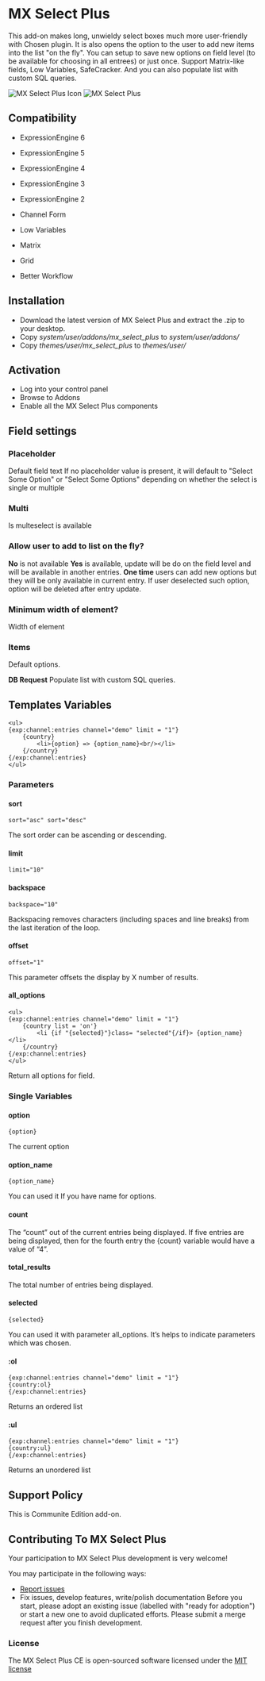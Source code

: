 # MX Select Plus
This add-on makes long, unwieldy select boxes much more user-friendly with Chosen plugin. It is also opens the option to the user to add new items into the list "on the fly". You can setup to save new options on field level (to be available for choosing in all entrees) or just once. Support Matrix-like fields, Low Variables, SafeCracker. And you can also populate list with custom SQL queries.

![MX Select Plus Icon](resources/img/mx-select-plus.png)
![MX Select Plus](resources/img/select-plus.png)


## Compatibility
* ExpressionEngine 6
* ExpressionEngine 5
* ExpressionEngine 4
* ExpressionEngine 3
* ExpressionEngine 2


* Channel Form
* Low Variables
* Matrix
* Grid
* Better Workflow


## Installation
* Download the latest version of MX Select Plus and extract the .zip to your desktop.
* Copy *system/user/addons/mx_select_plus* to *system/user/addons/*
* Copy *themes/user/mx_select_plus* to *themes/user/*


## Activation
* Log into your control panel
* Browse to Addons 
* Enable all the MX Select Plus components

## Field settings

### Placeholder

Default field text If no placeholder value is present, it will default to "Select Some Option" or "Select Some Options" depending on whether the select is single or multiple


### Multi

Is multeselect is available

### Allow user to add to list on the fly?

**No** is not available
**Yes** is available, update will be do on the field level and will be available in another entries.
**One time** users can add new options but they will be only available in current entry. If user deselected such option, option will be deleted after entry update.

### Minimum width of element?

Width of element

### Items

Default options.

**DB Request** Populate list with custom SQL queries.


## Templates Variables

    <ul>
    {exp:channel:entries channel="demo" limit = "1"}
        {country}
            <li>{option} => {option_name}<br/></li>
        {/country}
    {/exp:channel:entries}
    </ul>


### Parameters

#### sort

    sort="asc" sort="desc"
    
The sort order can be ascending or descending.

#### limit

    limit="10"
    
#### backspace
    backspace="10"
    
Backspacing removes characters (including spaces and line breaks) from the last iteration of the loop.

#### offset
    offset="1"
This parameter offsets the display by X number of results.

#### all_options
    <ul>
    {exp:channel:entries channel="demo" limit = "1"}
        {country list = 'on'}
            <li {if "{selected}"}class= "selected"{/if}> {option_name}</li>
        {/country}
    {/exp:channel:entries}
    </ul>

Return all options for field.

### Single Variables

#### option
    {option} 
The current option

#### option_name
    {option_name} 
You can used it If you have name for options.

#### count
The “count” out of the current entries being displayed. If five entries are being displayed, then for the fourth entry the {count} variable would have a value of “4”.

#### total_results
The total number of entries being displayed.

#### selected
    {selected} 
You can used it with parameter all_options. It’s helps to indicate parameters which was chosen.

#### :ol

    {exp:channel:entries channel="demo" limit = "1"}
    {country:ol}
    {/exp:channel:entries} 
Returns an ordered list

#### :ul

    {exp:channel:entries channel="demo" limit = "1"}
    {country:ul}
    {/exp:channel:entries} 
Returns an unordered list

## Support Policy

This is Communite Edition  add-on.

## Contributing To MX Select Plus

Your participation to MX Select Plus development is very welcome!

You may participate in the following ways:

* [Report issues](https://github.com/MaxLazar/mx-select-plus/issues)
* Fix issues, develop features, write/polish documentation
Before you start, please adopt an existing issue (labelled with "ready for adoption") or start a new one to avoid duplicated efforts.
Please submit a merge request after you finish development.

### License

The MX Select Plus CE is open-sourced software licensed under the [MIT license](http://opensource.org/licenses/MIT)
